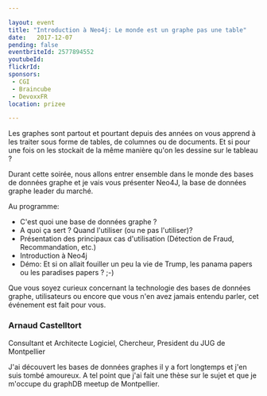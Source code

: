 ```yaml
---

layout: event
title: "Introduction à Neo4j: Le monde est un graphe pas une table"
date:   2017-12-07
pending: false
eventbriteId: 2577894552
youtubeId:
flickrId:
sponsors:
 - CGI
 - Braincube
 - DevoxxFR
location: prizee

---
```


Les graphes sont partout et pourtant depuis des années on vous apprend à les traiter sous forme de tables, de columnes ou de documents. Et si pour une fois on les stockait de la même manière qu'on les dessine sur le tableau ?

Durant cette soirée, nous allons entrer ensemble dans le monde des bases de données graphe et je vais vous présenter Neo4J, la base de données graphe leader du marché.

Au programme:
- C'est quoi une base de données graphe ?
- A quoi ça sert ? Quand l'utiliser (ou ne pas l'utiliser)?
- Présentation des principaux cas d'utilisation (Détection de Fraud, Recommandation, etc.)
- Introduction à Neo4j
- Démo: Et si on allait fouiller un peu la vie de Trump, les panama papers ou les paradises papers ? ;-)

Que vous soyez curieux concernant la technologie des bases de données graphe, utilisateurs ou encore que vous n'en avez jamais entendu parler, cet événement est fait pour vous.

### Arnaud Castelltort
Consultant et Architecte Logiciel, Chercheur, President du JUG de Montpellier

J'ai découvert les bases de données graphes il y a fort longtemps et j'en suis tombé amoureux. A tel point que j'ai fait une thèse sur le sujet et que je m'occupe du graphDB meetup de Montpellier.
